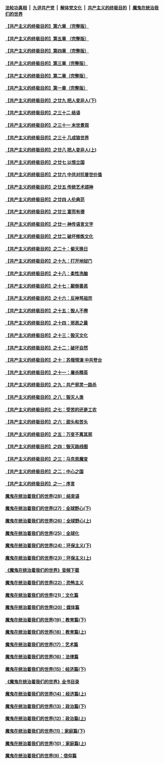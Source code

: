 

####  [法轮功真相](../../../../basic/blob/master/README.md?t=05291801) &nbsp;|&nbsp; [九评共产党](../../../../9ping.md/blob/master/README.md?t=05291801) &nbsp;|&nbsp; [解体党文化](../../../../jtdwh.md/blob/master/README.md?t=05291801)  &nbsp;|&nbsp; [共产主义的终极目的](../../../../gczydzjmd.md/blob/master/README.md?t=05291801) &nbsp;|&nbsp; [魔鬼在统治我们的世界](../../../../mgztzwmdsj.md/blob/master/README.md?t=05291801) 

#### [【共产主义的终极目的】第六章 （完整版）](../pages/nsc422/n11428913.md?t=05291801) 

#### [【共产主义的终极目的】第五章 （完整版）](../pages/nsc422/n11428912.md?t=05291801) 

#### [【共产主义的终极目的】第四章 （完整版）](../pages/nsc422/n11428907.md?t=05291801) 

#### [【共产主义的终极目的】第三章（完整版）](../pages/nsc422/n11428848.md?t=05291801) 

#### [【共产主义的终极目的】第二章（完整版）](../pages/nsc422/n11428831.md?t=05291801) 

#### [【共产主义的终极目的】第一章（完整版）](../pages/nsc422/n11417651.md?t=05291801) 

#### [【共产主义的终极目的】之廿九 把人变非人(下)](../pages/nsc422/n11344140.md?t=05291801) 

#### [【共产主义的终极目的】之三十二 结语](../pages/nsc422/n11360535.md?t=05291801) 

#### [【共产主义的终极目的】之三十一 末世景观](../pages/nsc422/n11351129.md?t=05291801) 

#### [【共产主义的终极目的】之三十 几成狼世界](../pages/nsc422/n11348280.md?t=05291801) 

#### [【共产主义的终极目的】之廿八 把人变非人(上)](../pages/nsc422/n11340492.md?t=05291801) 

#### [【共产主义的终极目的】之廿七 以恨立国](../pages/nsc422/n11336944.md?t=05291801) 

#### [【共产主义的终极目的】之廿六 中共对抗普世价值](../pages/nsc422/n11324785.md?t=05291801) 

#### [【共产主义的终极目的】之廿五 传统艺术颂神](../pages/nsc422/n11296396.md?t=05291801) 

#### [【共产主义的终极目的】之廿四 人伦典范](../pages/nsc422/n11296397.md?t=05291801) 

#### [【共产主义的终极目的】之廿三 富而有德](../pages/nsc422/n11283598.md?t=05291801) 

#### [【共产主义的终极目的】之廿一 神传语言文字](../pages/nsc422/n11263265.md?t=05291801) 

#### [【共产主义的终极目的】之廿二 破坏修炼文化](../pages/nsc422/n11245728.md?t=05291801) 

#### [【共产主义的终极目的】之二十：偷天换日](../pages/nsc422/n11238846.md?t=05291801) 

#### [【共产主义的终极目的】之十九：打开地狱门](../pages/nsc422/n11206376.md?t=05291801) 

#### [【共产主义的终极目的】之十八：柔性洗脑](../pages/nsc422/n11199994.md?t=05291801) 

#### [【共产主义的终极目的】之十七：颠倒善恶](../pages/nsc422/n11179782.md?t=05291801) 

#### [【共产主义的终极目的】之十六：反神骂祖宗](../pages/nsc422/n11166798.md?t=05291801) 

#### [【共产主义的终极目的】之十五：毁人不倦](../pages/nsc422/n11166792.md?t=05291801) 

#### [【共产主义的终极目的】之十四：邪恶之最](../pages/nsc422/n11150249.md?t=05291801) 

#### [【共产主义的终极目的】之十三：毁灭文化](../pages/nsc422/n11135227.md?t=05291801) 

#### [【共产主义的终极目的】之十二：破坏自然](../pages/nsc422/n11135214.md?t=05291801) 

#### [【共产主义的终极目的】之十：苏俄预演 中共登台](../pages/nsc422/n11118424.md?t=05291801) 

#### [【共产主义的终极目的】之十一：屠杀精英](../pages/nsc422/n11118442.md?t=05291801) 

#### [【共产主义的终极目的】之九：共产邪灵一路杀](../pages/nsc422/n11114139.md?t=05291801) 

#### [【共产主义的终极目的】之八：毁灭人类](../pages/nsc422/n11108503.md?t=05291801) 

#### [【共产主义的终极目的】之七：受苦的还是工农](../pages/nsc422/n11101809.md?t=05291801) 

#### [【共产主义的终极目的】之六：甜头和苦头](../pages/nsc422/n11096971.md?t=05291801) 

#### [【共产主义的终极目的】之五：万变不离其邪](../pages/nsc422/n11091285.md?t=05291801) 

#### [【共产主义的终极目的】之四：毁灭路线图](../pages/nsc422/n11086284.md?t=05291801) 

#### [【共产主义的终极目的】之三：马克思魔变](../pages/nsc422/n11061941.md?t=05291801) 

#### [【共产主义的终极目的】之二：中心之国](../pages/nsc422/n11047728.md?t=05291801) 

#### [【共产主义的终极目的】之一：序言](../pages/nsc422/n11086077.md?t=05291801) 

#### [魔鬼在统治着我们的世界(28)：结束语](../pages/nsc422/n10936246.md?t=05291801) 

#### [魔鬼在统治着我们的世界(27)：全球野心(下)](../pages/nsc422/n10928319.md?t=05291801) 

#### [魔鬼在统治着我们的世界(26)：全球野心(上)](../pages/nsc422/n10900318.md?t=05291801) 

#### [魔鬼在统治着我们的世界(25)：全球化](../pages/nsc422/n10788205.md?t=05291801) 

#### [魔鬼在统治着我们的世界(24)：环保主义(下)](../pages/nsc422/n10695307.md?t=05291801) 

#### [魔鬼在统治着我们的世界(23)：环保主义(上)](../pages/nsc422/n10688613.md?t=05291801) 

#### [《魔鬼在统治着我们的世界》音频下载](../pages/nsc422/n10635553.md?t=05291801) 

#### [魔鬼在统治着我们的世界(22)：恐怖主义](../pages/nsc422/n10614727.md?t=05291801) 

#### [魔鬼在统治着我们的世界(21)：文化篇](../pages/nsc422/n10597706.md?t=05291801) 

#### [魔鬼在统治着我们的世界(20)：媒体篇](../pages/nsc422/n10586579.md?t=05291801) 

#### [魔鬼在统治着我们的世界(19)：教育篇(下)](../pages/nsc422/n10564808.md?t=05291801) 

#### [魔鬼在统治着我们的世界(18)：教育篇(上)](../pages/nsc422/n10526970.md?t=05291801) 

#### [魔鬼在统治着我们的世界(17)：艺术篇](../pages/nsc422/n10499093.md?t=05291801) 

#### [魔鬼在统治着我们的世界(16)：法律篇](../pages/nsc422/n10485969.md?t=05291801) 

#### [魔鬼在统治着我们的世界(15)：经济篇(下)](../pages/nsc422/n10469975.md?t=05291801) 

#### [《魔鬼在统治着我们的世界》全书目录](../pages/nsc422/n10464261.md?t=05291801) 

#### [魔鬼在统治着我们的世界(14)：经济篇(上)](../pages/nsc422/n10457370.md?t=05291801) 

#### [魔鬼在统治着我们的世界(13)：政治篇(下)](../pages/nsc422/n10448270.md?t=05291801) 

#### [魔鬼在统治着我们的世界(12)：政治篇(上)](../pages/nsc422/n10444576.md?t=05291801) 

#### [魔鬼在统治着我们的世界(11)：家庭篇(下)](../pages/nsc422/n10440961.md?t=05291801) 

#### [魔鬼在统治着我们的世界(10)：家庭篇(上)](../pages/nsc422/n10435448.md?t=05291801) 

#### [魔鬼在统治着我们的世界(9)：信仰篇](../pages/nsc422/n10432159.md?t=05291801) 


